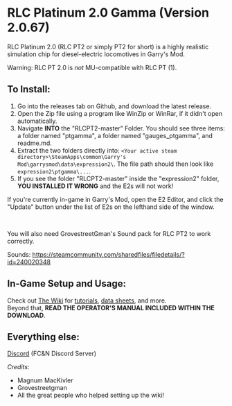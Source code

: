 # RLC Platinum 2.0 Gamma (Version 2.0.67)

RLC Platinum 2.0 (RLC PT2 or simply PT2 for short) is a highly realistic simulation chip for diesel-electric locomotives in Garry's Mod.

Warning: RLC PT 2.0 is *not* MU-compatible with RLC PT (1).

## To Install:

1. Go into the releases tab on Github, and download the latest release.
2. Open the Zip file using a program like WinZip or WinRar, if it didn't open automatically.
3. Navigate __INTO__ the "RLCPT2-master" Folder. You should see three items: a folder named "ptgamma", a folder named "gauges_ptgamma", and readme.md.
4. Extract the two folders directly into: `<Your active steam directory>\SteamApps\common\Garry's Mod\garrysmod\data\expression2\`.
The file path should then look like `expression2\ptgamma\...`.
5. If you see the folder "RLCPT2-master" inside the "expression2" folder, __YOU INSTALLED IT WRONG__ and the E2s will not work!

If you're currently in-game in Garry's Mod, open the E2 Editor, and click the "Update" button under the list of E2s on the lefthand side of the window.

<br>

You will also need GrovestreetGman's Sound pack for RLC PT2 to work correctly.

Sounds: https://steamcommunity.com/sharedfiles/filedetails/?id=240020348

## In-Game Setup and Usage:

Check out [The Wiki](https://github.com/MagnumMacKivler/RLCPT2/wiki) for [tutorials](https://github.com/MagnumMacKivler/RLCPT2/wiki/Configuring-Locomotives-in-RLC-PT2), [data sheets](https://github.com/MagnumMacKivler/RLCPT2/wiki/Locomotive-Data-Sheets), and more.
<br>
Beyond that, __READ THE OPERATOR'S MANUAL INCLUDED WITHIN THE DOWNLOAD__.

## Everything else:

[Discord](https://discord.gg/CcM6n55) (FC&N Discord Server)

_Credits_:
* Magnum MacKivler
* Grovestreetgman
* All the great people who helped setting up the wiki!

